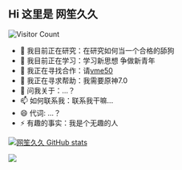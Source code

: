 
## Hi 这里是 网笙久久

![Visitor Count](https://profile-counter.glitch.me/wangshengjj/count.svg)

- 🔭 我目前正在研究：在研究如何当一个合格的舔狗
- 🌱 我目前正在学习：学习新思想 争做新青年
- 👯 我正在寻找合作：请[vme50](https://vme50.wangshengjj.work)
- 🤔 我正在寻求帮助：我需要原神7.0
- 💬 问我关于：...？
- 📫 如何联系我：联系我干嘛...
- 😄 代词: ...？
- ⚡ 有趣的事实：我是个无趣的人

[![网笙久久 GitHub stats](https://github-readme-stats.vercel.app/api?username=wangshengjj&theme=radical)](https://github.com/anuraghazra/github-readme-stats)

<a href="https://github.com/wangshengjj">
  <img align="center" src="https://github-readme-stats.anuraghazra1.vercel.app/api/top-langs/?username=sabesansathananthan&layout=compact&theme=radical" />
</a>
